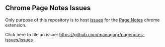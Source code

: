 ## Chrome Page Notes Issues

Only purpose of this repository is to host [issues](https://github.com/manugarg/pagenotes-issues/issues) for the [Page Notes](https://chrome.google.com/webstore/detail/page-notes/omjdheidbhoghpfdnndkgoelfiogjfla?hl=en-US) chrome extension.

Click here to file an issue: https://github.com/manugarg/pagenotes-issues/issues

